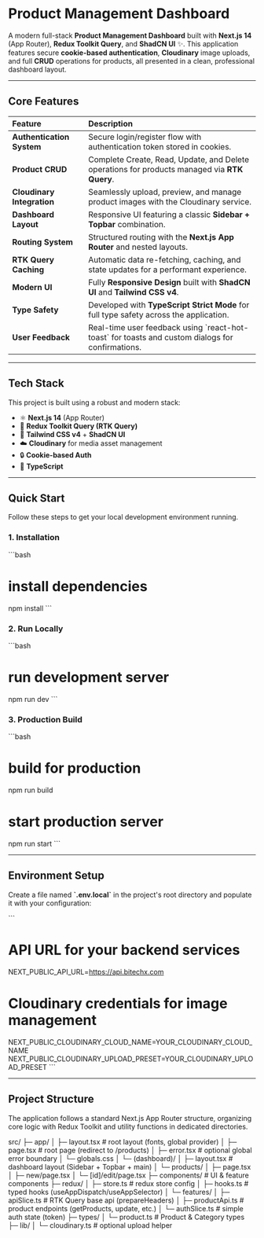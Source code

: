 #  Product Management Dashboard

A modern full-stack **Product Management Dashboard** built with **Next.js 14** (App Router), **Redux Toolkit Query**, and **ShadCN UI** ✨. This application features secure **cookie-based authentication**, **Cloudinary** image uploads, and full **CRUD** operations for products, all presented in a clean, professional dashboard layout.

---

##  Core Features

| Feature | Description |
| :--- | :--- |
| **Authentication System** | Secure login/register flow with authentication token stored in cookies. |
| **Product CRUD** | Complete Create, Read, Update, and Delete operations for products managed via **RTK Query**. |
| **Cloudinary Integration** | Seamlessly upload, preview, and manage product images with the Cloudinary service. |
| **Dashboard Layout** | Responsive UI featuring a classic **Sidebar + Topbar** combination. |
| **Routing System** | Structured routing with the **Next.js App Router** and nested layouts. |
| **RTK Query Caching** | Automatic data re-fetching, caching, and state updates for a performant experience. |
| **Modern UI** | Fully **Responsive Design** built with **ShadCN UI** and **Tailwind CSS v4**. |
| **Type Safety** | Developed with **TypeScript Strict Mode** for full type safety across the application. |
| **User Feedback** | Real-time user feedback using \`react-hot-toast\` for toasts and custom dialogs for confirmations. |

---

##  Tech Stack

This project is built using a robust and modern stack:

* ⚛️ **Next.js 14** (App Router)
* 🧠 **Redux Toolkit Query (RTK Query)**
* 🎨 **Tailwind CSS v4** + **ShadCN UI**
* ☁️ **Cloudinary** for media asset management
* 🔒 **Cookie-based Auth**
* 📜 **TypeScript**

---

##  Quick Start

Follow these steps to get your local development environment running.

### 1. Installation

\`\`\`bash
# install dependencies
npm install
\`\`\`

### 2. Run Locally

\`\`\`bash
# run development server
npm run dev
\`\`\`

### 3. Production Build

\`\`\`bash
# build for production
npm run build

# start production server
npm run start
\`\`\`

---

##  Environment Setup

Create a file named **\`.env.local\`** in the project's root directory and populate it with your configuration:

\`\`\`
# API URL for your backend services
NEXT_PUBLIC_API_URL=https://api.bitechx.com

# Cloudinary credentials for image management
NEXT_PUBLIC_CLOUDINARY_CLOUD_NAME=YOUR_CLOUDINARY_CLOUD_NAME
NEXT_PUBLIC_CLOUDINARY_UPLOAD_PRESET=YOUR_CLOUDINARY_UPLOAD_PRESET
\`\`\`

---

##  Project Structure

The application follows a standard Next.js App Router structure, organizing core logic with Redux Toolkit and utility functions in dedicated directories.


src/
├─ app/
│  ├─ layout.tsx                # root layout (fonts, global provider)
│  ├─ page.tsx                  # root page (redirect to /products)
│  ├─ error.tsx                 # optional global error boundary
│  └─ globals.css
│  └─ (dashboard)/
│     ├─ layout.tsx             # dashboard layout (Sidebar + Topbar + main)
│     └─ products/
│        ├─ page.tsx
│        ├─ new/page.tsx
│        └─ [id]/edit/page.tsx
├─ components/                  # UI & feature components
├─ redux/
│  ├─ store.ts                  # redux store config
│  ├─ hooks.ts                  # typed hooks (useAppDispatch/useAppSelector)
│  └─ features/
│     ├─ apiSlice.ts            # RTK Query base api (prepareHeaders)
│     ├─ productApi.ts          # product endpoints (getProducts, update, etc.)
│     └─ authSlice.ts           # simple auth state (token)
├─ types/
│  └─ product.ts                # Product & Category types
├─ lib/
│  └─ cloudinary.ts             # optional upload helper




